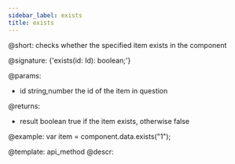 ```yaml
---
sidebar_label: exists
title: exists
---          
```


@short: checks whether the specified item exists in the component

@signature: {'exists(id: Id): boolean;'}

@params:
- id 			string,number			the id of the item in question

@returns:
- result		boolean				true if the item exists, otherwise false


@example:
var item = component.data.exists("1"); 

@template:	api_method
@descr:
